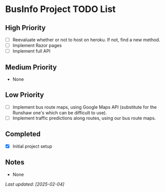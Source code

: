 # BusInfo Project TODO List

## High Priority

- [ ] Reevaluate whether or not to host on heroku. If not, find a new method.
- [ ] Implement Razor pages
- [ ] Implement full API

## Medium Priority

- None

## Low Priority

- [ ] Implement bus route maps, using Google Maps API (substitute for the Runshaw one's which can be difficult to use).
- [ ] Implement traffic predictions along routes, using our bus route maps.

## Completed

- [x] Initial project setup

## Notes

- None

*Last updated: [2025-02-04]*
